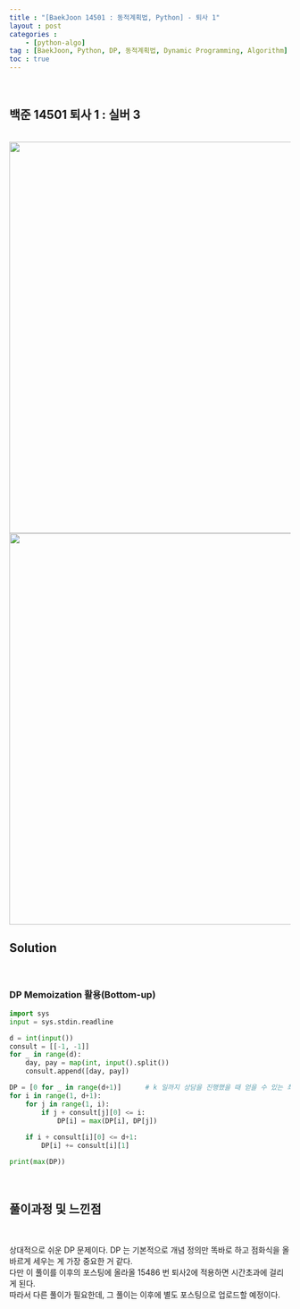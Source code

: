 ```yaml
---
title : "[BaekJoon 14501 : 동적계획법, Python] - 퇴사 1"
layout : post
categories : 
    - [python-algo]
tag : [BaekJoon, Python, DP, 동적계획법, Dynamic Programming, Algorithm]
toc : true
---
```


<br/>

## 백준 14501 퇴사 1 : 실버 3

<br/>

<img src="https://user-images.githubusercontent.com/92680829/139305297-ad4c3942-501a-4ed5-91ec-9097c9ac99b1.png" width="700px"/>
<img src="https://user-images.githubusercontent.com/92680829/139305397-2d527fc5-5fe8-4a3f-a16b-f4ff5fc7d9db.png" width="700px"/>

<br/>


## **Solution**

<br/>

### DP Memoization 활용(Bottom-up)

```python
import sys
input = sys.stdin.readline

d = int(input())
consult = [[-1, -1]]
for _ in range(d):
    day, pay = map(int, input().split())
    consult.append([day, pay])

DP = [0 for _ in range(d+1)]      # k 일까지 상담을 진행했을 때 얻을 수 있는 최대이익
for i in range(1, d+1):
    for j in range(1, i):
        if j + consult[j][0] <= i:
            DP[i] = max(DP[i], DP[j])
    
    if i + consult[i][0] <= d+1:
        DP[i] += consult[i][1]

print(max(DP))
```

<br/>

## **풀이과정 및 느낀점**

<br/>

상대적으로 쉬운 DP 문제이다. DP 는 기본적으로 개념 정의만 똑바로 하고 점화식을 올바르게 세우는 게 가장 중요한 거 같다.
<br/>
다만 이 풀이를 이후의 포스팅에 올라올 15486 번 퇴사2에 적용하면 시간초과에 걸리게 된다.
<br/>
따라서 다른 풀이가 필요한데, 그 풀이는 이후에 별도 포스팅으로 업로드할 예정이다.